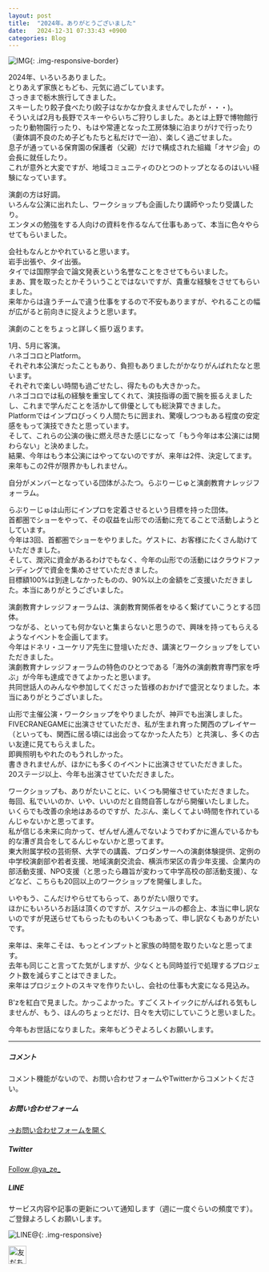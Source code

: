 ```yaml
---
layout: post
title:  "2024年。ありがとうございました"
date:   2024-12-31 07:33:43 +0900
categories: Blog
---
```



![IMG]({{site.baseurl}}/img/2024/20241231_01.jpg){: .img-responsive-border}

2024年、いろいろありました。  
とりあえず家族ともども、元気に過ごしています。  
さっきまで栃木旅行してきました。  
スキーしたり餃子食べたり(餃子はなかなか食えませんでしたが・・・)。  
そういえば2月も長野でスキーやらいちご狩りしました。あとは上野で博物館行ったり動物園行ったり、もはや常連となった工房体験に泊まりがけで行ったり（妻体調不良のため子どもたちと私だけで一泊）、楽しく過ごせました。  
息子が通っている保育園の保護者（父親）だけで構成された組織「オヤジ会」の会長に就任したり。  
これが意外と大変ですが、地域コミュニティのひとつのトップとなるのはいい経験になっています。

演劇の方は好調。  
いろんな公演に出れたし、ワークショップも企画したり講師やったり受講したり。  
エンタメの勉強をする人向けの資料を作るなんて仕事もあって、本当に色々やらせてもらいました。

会社もなんとかやれていると思います。  
岩手出張や、タイ出張。  
タイでは国際学会で論文発表という名誉なことをさせてもらいました。  
まあ、賞を取ったとかそういうことではないですが、貴重な経験をさせてもらいました。  
来年からは違うチームで違う仕事をするので不安もありますが、やれることの幅が広がると前向きに捉えようと思います。

演劇のことをちょっと詳しく振り返ります。

1月、5月に客演。  
ハネゴコロとPlatform。  
それぞれ本公演だったこともあり、負担もありましたがかなりがんばれたなと思います。  
それぞれで楽しい時間も過ごせたし、得たものも大きかった。  
ハネゴコロでは私の経験を重宝してくれて、演技指導の面で腕を振るえましたし、これまで学んだことを活かして俳優としても総決算できました。  
Platformではインプロびっくり人間たちに囲まれ、驚嘆しつつもある程度の安定感をもって演技できたと思っています。  
そして、これらの公演の後に燃え尽きた感じになって「もう今年は本公演には関わらない」と決めました。  
結果、今年はもう本公演にはやってないのですが、来年は2件、決定してます。来年もこの2件が限界かもしれません。

自分がメンバーとなっている団体がふたつ。らぶりーじゅと演劇教育ナレッジフォーラム。

らぶりーじゅは山形にインプロを定着させるという目標を持った団体。  
首都圏でショーをやって、その収益を山形での活動に充てることで活動しようとしています。  
今年は3回、首都圏でショーをやりました。ゲストに、お客様にたくさん助けていただきました。  
そして、潤沢に資金があるわけでもなく、今年の山形での活動にはクラウドファンディングで資金を集めさせていただきました。  
目標額100%は到達しなかったものの、90%以上の金額をご支援いただきました。本当にありがとうございました。

演劇教育ナレッジフォーラムは、演劇教育関係者をゆるく繋げていこうとする団体。  
つながる、といっても何かないと集まらないと思うので、興味を持ってもらえるようなイベントを企画してます。  
今年はドネリ・ユーケリア先生に登壇いただき、講演とワークショップをしていただきました。  
演劇教育ナレッジフォーラムの特色のひとつである「海外の演劇教育専門家を呼ぶ」が今年も達成できてよかったと思います。  
共同世話人のみんなや参加してくださった皆様のおかげで盛況となりました。本当にありがとうございました。

山形で主催公演・ワークショップをやりましたが、神戸でも出演しました。  
FIVECRANEGAMEに出演させていただき、私が生まれ育った関西のプレイヤー（といっても、関西に居る頃には出会ってなかった人たち）と共演し、多くの古い友達に見てもらえました。  
即興照明もやれたのもうれしかった。  
書ききれませんが、ほかにも多くのイベントに出演させていただきました。  
20ステージ以上、今年も出演させていただきました。

ワークショップも、ありがたいことに、いくつも開催させていただきました。  
毎回、私でいいのか、いや、いいのだと自問自答しながら開催いたしました。  
いくらでも改善の余地はあるのですが、たぶん、楽しくてよい時間を作れているんじゃないかと思ってます。  
私が信じる未来に向かって、ぜんぜん進んでないようでわずかに進んでいるかも的な漕ぎ具合をしてるんじゃないかと思ってます。  
東大附属学校の芸術祭、大学での講義、プロダンサーへの演劇体験提供、定例の中学校演劇部や若者支援、地域演劇交流会、横浜市栄区の青少年支援、企業内の部活動支援、NPO支援（と思ったら趣旨が変わって中学高校の部活動支援）、などなど、こちらも20回以上のワークショップを開催しました。

いやもう、こんだけやらせてもらって、ありがたい限りです。  
ほかにもいろいろお話は頂くのですが、スケジュールの都合上、本当に申し訳ないのですが見送らせてもらったものもいくつもあって、申し訳なくもありがたいです。

来年は、来年こそは、もっとインプットと家族の時間を取りたいなと思ってます。  
去年も同じこと言ってた気がしますが、少なくとも同時並行で処理するプロジェクト数を減らすことはできました。  
来年はプロジェクトのスキマを作りたいし、会社の仕事も大変になる見込み。

B'zを紅白で見ました。かっこよかった。すごくストイックにがんばれる気もしませんが、もう、ほんのちょっとだけ、日々を大切にしていこうと思いました。

今年もお世話になりました。来年もどうぞよろしくお願いします。

---
##### コメント
コメント機能がないので、お問い合わせフォームやTwitterからコメントください。

##### お問い合わせフォーム
[→お問い合わせフォームを開く]({{site.baseurl}}/docs/contact/)

##### Twitter

<a href="https://twitter.com/ya_ze_?ref_src=twsrc%5Etfw" class="twitter-follow-button" data-show-count="false">Follow @ya_ze_</a><script async src="https://platform.twitter.com/widgets.js" charset="utf-8"></script>


##### LINE

サービス内容や記事の更新について通知します（週に一度ぐらいの頻度です）。
ご登録よろしくお願いします。

![LINE@]({{site.baseurl}}/img/lineat.png){: .img-responsive}

<a href="https://line.me/R/ti/p/%40tqt3140x"><img height="36" border="0" alt="友だち追加" src="https://scdn.line-apps.com/n/line_add_friends/btn/ja.png"></a>
